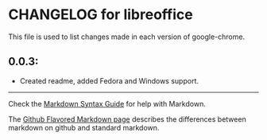 # CHANGELOG for libreoffice

This file is used to list changes made in each version of google-chrome.
## 0.0.3:

* Created readme, added Fedora and Windows support.

- - - 
Check the [Markdown Syntax Guide](http://daringfireball.net/projects/markdown/syntax) for help with Markdown.

The [Github Flavored Markdown page](http://github.github.com/github-flavored-markdown/) describes the differences between markdown on github and standard markdown.
